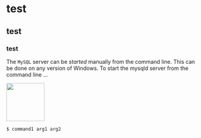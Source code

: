 # test
## test
### test

The `MySQL` server can be *started* manually from the command line. This can be done on any version of Windows. To start the mysqld server from the command line ...


<img src="https://github.com/viresh04/test/assets/161003655/83af0de7-7814-4fc4-bbb6-1ba1c0dd2c02" width=100 height =100/>


```bash
$ command1 arg1 arg2
